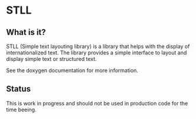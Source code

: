 STLL
======

What is it?
-------------

STLL (Simple text layouting library) is a library that helps with the display of internationalized text.
The library provides a simple interface to layout and display simple text or structured text.

See the doxygen documentation for more information.

Status
---------

This is work in progress and should not be used in production code for the time beeing.


